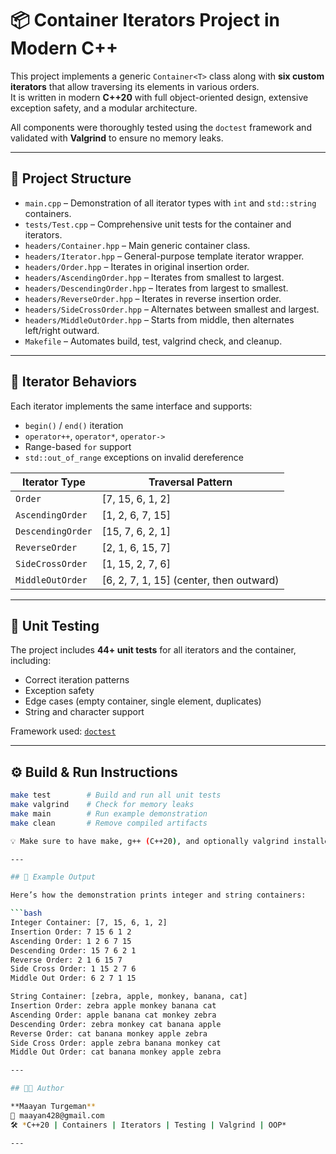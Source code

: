 # 📦 Container Iterators Project in Modern C++

This project implements a generic `Container<T>` class along with **six custom iterators** that allow traversing its elements in various orders.  
It is written in modern **C++20** with full object-oriented design, extensive exception safety, and a modular architecture.

All components were thoroughly tested using the `doctest` framework and validated with **Valgrind** to ensure no memory leaks.

---

## 📁 Project Structure

- `main.cpp` – Demonstration of all iterator types with `int` and `std::string` containers.
- `tests/Test.cpp` – Comprehensive unit tests for the container and iterators.
- `headers/Container.hpp` – Main generic container class.
- `headers/Iterator.hpp` – General-purpose template iterator wrapper.
- `headers/Order.hpp` – Iterates in original insertion order.
- `headers/AscendingOrder.hpp` – Iterates from smallest to largest.
- `headers/DescendingOrder.hpp` – Iterates from largest to smallest.
- `headers/ReverseOrder.hpp` – Iterates in reverse insertion order.
- `headers/SideCrossOrder.hpp` – Alternates between smallest and largest.
- `headers/MiddleOutOrder.hpp` – Starts from middle, then alternates left/right outward.
- `Makefile` – Automates build, test, valgrind check, and cleanup.

---

## 🔄 Iterator Behaviors

Each iterator implements the same interface and supports:

- `begin()` / `end()` iteration
- `operator++`, `operator*`, `operator->`
- Range-based `for` support
- `std::out_of_range` exceptions on invalid dereference

| Iterator Type         | Traversal Pattern                                |
|-----------------------|--------------------------------------------------|
| `Order`               | [7, 15, 6, 1, 2]                                  |
| `AscendingOrder`      | [1, 2, 6, 7, 15]                                  |
| `DescendingOrder`     | [15, 7, 6, 2, 1]                                  |
| `ReverseOrder`        | [2, 1, 6, 15, 7]                                  |
| `SideCrossOrder`      | [1, 15, 2, 7, 6]                                  |
| `MiddleOutOrder`      | [6, 2, 7, 1, 15] (center, then outward)           |

---

## 🧪 Unit Testing

The project includes **44+ unit tests** for all iterators and the container, including:

- Correct iteration patterns
- Exception safety
- Edge cases (empty container, single element, duplicates)
- String and character support

Framework used: [`doctest`](https://github.com/doctest/doctest)

---

## ⚙️ Build & Run Instructions

```bash
make test        # Build and run all unit tests
make valgrind    # Check for memory leaks
make main        # Run example demonstration
make clean       # Remove compiled artifacts

💡 Make sure to have make, g++ (C++20), and optionally valgrind installed.

---

## 📝 Example Output

Here’s how the demonstration prints integer and string containers:

```bash
Integer Container: [7, 15, 6, 1, 2]
Insertion Order: 7 15 6 1 2
Ascending Order: 1 2 6 7 15
Descending Order: 15 7 6 2 1
Reverse Order: 2 1 6 15 7
Side Cross Order: 1 15 2 7 6
Middle Out Order: 6 2 7 1 15

String Container: [zebra, apple, monkey, banana, cat]
Insertion Order: zebra apple monkey banana cat
Ascending Order: apple banana cat monkey zebra
Descending Order: zebra monkey cat banana apple
Reverse Order: cat banana monkey apple zebra
Side Cross Order: apple zebra banana monkey cat
Middle Out Order: cat banana monkey apple zebra

---

## 👩‍💻 Author

**Maayan Turgeman**  
📧 maayan428@gmail.com  
🛠️ *C++20 | Containers | Iterators | Testing | Valgrind | OOP*

---